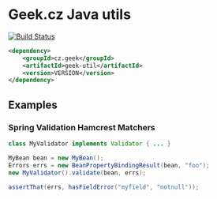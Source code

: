 # Geek.cz Java utils

[![Build Status](https://travis-ci.org/martiner/util.png?branch=master)](https://travis-ci.org/martiner/util)

```xml
<dependency>
	<groupId>cz.geek</groupId>
	<artifactId>geek-util</artifactId>
	<version>VERSION</version>
</dependency>
```

## Examples

### Spring Validation Hamcrest Matchers

```java
class MyValidator implements Validator { ... }

MyBean bean = new MyBean();
Errors errs = new BeanPropertyBindingResult(bean, "foo");
new MyValidator().validate(bean, errs);

assertThat(errs, hasFieldError("myfield", "notnull"));
```

